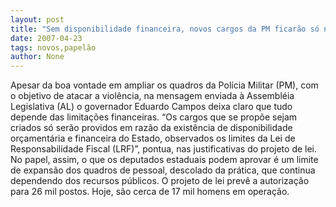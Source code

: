```yaml
---
layout: post
title: "Sem disponibilidade financeira, novos cargos da PM ficarão só no papel mesmo"
date: 2007-04-23
tags: novos,papelão
author: None
---
```

Apesar da boa vontade em ampliar os quadros da Polícia Militar (PM), com o objetivo de atacar a violência, na mensagem enviada à Assembléia Legislativa (AL) o governador Eduardo Campos deixa claro que tudo depende das limitações financeiras.
“Os cargos que se propõe sejam criados só serão providos em razão da existência de disponibilidade orçamentária e financeira do Estado, observados os limites da Lei de Responsabilidade Fiscal (LRF)”, pontua, nas justificativas do projeto de lei.
No papel, assim, o que os deputados estaduais podem aprovar é um limite de expansão dos quadros de pessoal, descolado da prática, que continua dependendo dos recursos públicos.
O projeto de lei prevê a autorização para 26 mil postos. Hoje, são cerca de 17 mil homens em operação. 